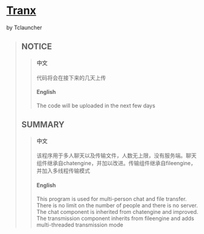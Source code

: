 # [Tranx](https://github.com/Tclauncher/Tranx/)
by Tclauncher
> ## NOTICE
>> #### 中文
>> 代码将会在接下来的几天上传
>> #### English
>> The code will be uploaded in the next few days
> ## SUMMARY
>> #### 中文
>> 该程序用于多人聊天以及传输文件，人数无上限，没有服务端。聊天组件继承自chatengine，并加以改进。传输组件继承自fileengine，并加入多线程传输模式
>> #### English
>> This program is used for multi-person chat and file transfer. There is no limit on the number of people and there is no server. The chat component is inherited from chatengine and improved. The transmission component inherits from fileengine and adds multi-threaded transmission mode
